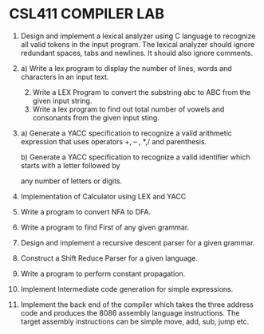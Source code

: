 # CSL411 COMPILER LAB

1. Design and implement a lexical analyzer using C language to recognize all valid tokens in the input program. The lexical analyzer should ignore redundant spaces, tabs and newlines. It should also ignore comments. 
2. a) Write a lex program to display the number of lines, words and characters in an input text. 

   2) Write a LEX Program to convert the substring abc to ABC from the given input string. 
   2) Write a lex program to find out total number of vowels and consonants from the given input sting. 
3. a) Generate a YACC specification to recognize a valid arithmetic expression that uses operators +, – , \*,/ and parenthesis. 

   b) Generate a YACC specification to recognize a valid identifier which starts with a letter followed by 

   any number of letters or digits. 

4. Implementation of Calculator using LEX and YACC 
5. Write a program to convert NFA to DFA. 
6. Write a program to find First of any given grammar. 
7. Design and implement a recursive descent parser for a given grammar. 
8. Construct a Shift Reduce Parser for a given language. 
9. Write a program to perform constant propagation. 
10. Implement Intermediate code generation for simple expressions. 
11. Implement the back end of the compiler which takes the three address code and produces the 8086 assembly language instructions. The target assembly instructions can be simple move, add, sub, jump etc. 
